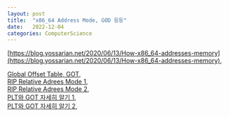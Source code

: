 ```yaml
---
layout: post
title:  "x86_64 Address Mode, GOD 등등"
date:   2022-12-04
categories: ComputerScience
---            
```


[https://blog.yossarian.net/2020/06/13/How-x86_64-addresses-memory](https://blog.yossarian.net/2020/06/13/How-x86_64-addresses-memory),         
                     
                 
[Global Offset Table, GOT](https://en.wikipedia.org/wiki/Global_Offset_Table),                 
[RIP Relative Adrees Mode 1](https://stackoverflow.com/a/66713969),                
[RIP Relative Adrees Mode 2](https://stackoverflow.com/a/54747788),         
[PLT와 GOT 자세히 알기 1](https://bpsecblog.wordpress.com/2016/03/07/about_got_plt_1/),          
[PLT와 GOT 자세히 알기 2](https://bpsecblog.wordpress.com/2016/03/09/about_got_plt_2/),          
